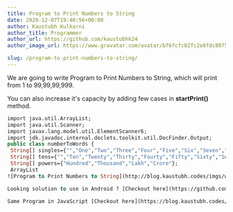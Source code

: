 ```yaml
---
title: Program to Print Numbers to String
date: 2020-12-07T19:40:56+00:00
author: Kaustubh Kulkarni
author_title: Programmer
author_url: https://github.com/kaustubhk24
author_image_url: https://www.gravatar.com/avatar/b76fcfc82fc2e8fdc8075636f1735f61?s=200

slug: /program-to-print-numbers-to-string/
---
```

We are going to write Program to Print Numbers to String, which will print from 1 to 99,99,99,999.

You can also increase it's capacity by adding few cases in **startPrint()** method.

```vb title="file.vb"
import java.util.ArrayList;
import java.util.Scanner;
import javax.lang.model.util.ElementScanner6;
import jdk.javadoc.internal.doclets.toolkit.util.DocFinder.Output;
public class numberToWords {
 String[] singles={"","One","Two","Three","Four","Five","Six","Seven","Eight","Nine","Ten","Eleven","Twelve","Thirteen","Fourteen","Fifteen","Sixteen","Seventeen","Eighteen","Nineteen","Twenty"};
 String[] tens={"","Ten","Twenty","Thirty","Fourty","Fifty","Sixty","Seventy","Eighty","Ninty","Hundered"};
 String[] powers={"Hundred","Thousand","Lakh","Crore"};
 ArrayList
![Program to Print Numbers to String](http://blog.kaustubh.codes/imgs/wp-content/uploads/2020/12/image-1.png) 

Looking solution to use in Android ? [Checkout here](https://github.com/kaustubhk24/NumberToWords-Library)

Same Program in JavaScript [Checkout here](https://blog.kaustubh.codes/program-to-print-numbers-to-string-in-javascript/)